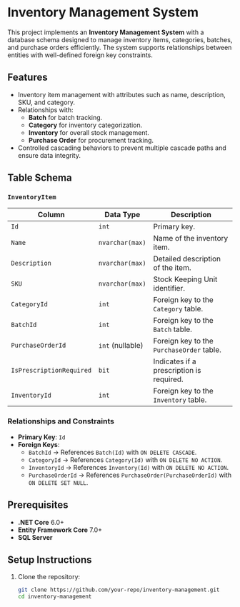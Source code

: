 # Inventory Management System

This project implements an **Inventory Management System** with a database schema designed to manage inventory items, categories, batches, and purchase orders efficiently. The system supports relationships between entities with well-defined foreign key constraints.

## Features

- Inventory item management with attributes such as name, description, SKU, and category.
- Relationships with:
  - **Batch** for batch tracking.
  - **Category** for inventory categorization.
  - **Inventory** for overall stock management.
  - **Purchase Order** for procurement tracking.
- Controlled cascading behaviors to prevent multiple cascade paths and ensure data integrity.

## Table Schema

### `InventoryItem`
| Column               | Data Type         | Description                                |
|----------------------|-------------------|--------------------------------------------|
| `Id`                | `int`            | Primary key.                              |
| `Name`              | `nvarchar(max)`  | Name of the inventory item.               |
| `Description`       | `nvarchar(max)`  | Detailed description of the item.         |
| `SKU`               | `nvarchar(max)`  | Stock Keeping Unit identifier.            |
| `CategoryId`        | `int`            | Foreign key to the `Category` table.      |
| `BatchId`           | `int`            | Foreign key to the `Batch` table.         |
| `PurchaseOrderId`   | `int` (nullable) | Foreign key to the `PurchaseOrder` table. |
| `IsPrescriptionRequired` | `bit`         | Indicates if a prescription is required.  |
| `InventoryId`       | `int`            | Foreign key to the `Inventory` table.     |

### Relationships and Constraints
- **Primary Key**: `Id`
- **Foreign Keys**:
  - `BatchId` → References `Batch(Id)` with `ON DELETE CASCADE`.
  - `CategoryId` → References `Category(Id)` with `ON DELETE NO ACTION`.
  - `InventoryId` → References `Inventory(Id)` with `ON DELETE NO ACTION`.
  - `PurchaseOrderId` → References `PurchaseOrder(PurchaseOrderId)` with `ON DELETE SET NULL`.

## Prerequisites

- **.NET Core** 6.0+
- **Entity Framework Core** 7.0+
- **SQL Server**

## Setup Instructions

1. Clone the repository:
   ```bash
   git clone https://github.com/your-repo/inventory-management.git
   cd inventory-management
